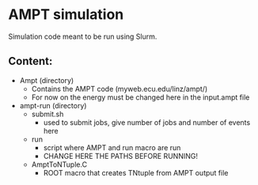 # AMPT simulation

Simulation code meant to be run using Slurm.

## Content:
* Ampt (directory)
    * Contains the AMPT code (myweb.ecu.edu/linz/ampt/)
    * For now on the energy must be changed here in the input.ampt file
* ampt-run (directory)
    * submit.sh
        * used to submit jobs, give number of jobs and number of events here
    * run
        * script where AMPT and run macro are run
        * CHANGE HERE THE PATHS BEFORE RUNNING!
    * AmptToNTuple.C
        * ROOT macro that creates TNtuple from AMPT output file
